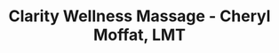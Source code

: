 ---
title: "Clarity Wellness Massage - Cheryl Moffat, LMT"
url: /west-linn/clarity-wellness-massage-cheryl-moffat-lmt/
shop: massage
---